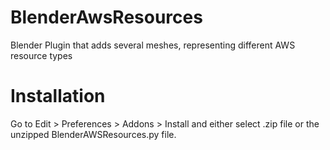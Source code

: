 # BlenderAwsResources
Blender Plugin that adds several meshes, representing different AWS resource types

# Installation
Go to Edit > Preferences > Addons > Install and either select .zip file or the unzipped BlenderAWSResources.py file.
